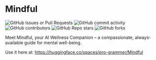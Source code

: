  # Mindful
![GitHub Issues or Pull Requests](https://img.shields.io/github/issues/adrirubio/Mindful)
![GitHub commit activity](https://img.shields.io/github/commit-activity/t/adrirubio/Mindful)
![GitHub contributors](https://img.shields.io/github/contributors/adrirubio/Mindful)
![GitHub Repo stars](https://img.shields.io/github/stars/adrirubio/Mindful)
![GitHub forks](https://img.shields.io/github/forks/adrirubio/Mindful)

Meet Mindful, your AI Wellness Companion – a compassionate, always-available guide for mental well-being.

Use it here at: https://huggingface.co/spaces/pro-grammer/Mindful
